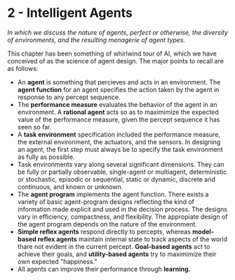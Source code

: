 # 2 - Intelligent Agents
_In which we discuss the nature of agents, perfect or otherwise, the diversity of environments, and the resulting menagerie of agent types._

This chapter has been something of whirlwind tour of AI, which we have conceived of as the science of agent design. The major points to recall are as follows:
* An __agent__ is something that percieves and acts in an environment. The __agent function__ for an agent specifies the action taken by the agent in response to any percept sequence.
* The __performance measure__ evaluates the behavior of the agent in an environment. A __rational agent__ acts so as to maximimize the expected value of the performance measure, given the percept sequence it has seen so far.
* A __task environment__ specification included the performance measure, the external environment, the actuators, and the sensors. In designing an agent, the first step must always be to specify the task environment as fully as possible.
* Task environments vary along several significant dimensions. They can be fully or partially observable, single-agent or multiagent, deterministic or stochastic, episodic or sequential, static or dynamic, discrete and continuous, and known or unknown.
* The __agent program__ implements the agent function. There exists a variety of basic agent-program designs reflecting the kind of information made explicit and used in the decision process. The designs vary in efficiency, compactness, and flexibility. The appropiate design of the agent program depends on the nature of the environment.
* __Simple reflex agents__ respond directly to percepts, whereas __model-based reflex agents__ maintain internal state to track aspects of the world thare not evident in the current percept. __Goal-based agents__ act to achieve their goals, and __utility-based agents__ try to maximimize their own expected "happiness."
* All agents can improve their performance through __learning.__